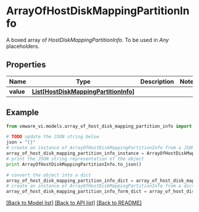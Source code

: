 # ArrayOfHostDiskMappingPartitionInfo

A boxed array of *HostDiskMappingPartitionInfo*. To be used in *Any* placeholders. 

## Properties
Name | Type | Description | Notes
------------ | ------------- | ------------- | -------------
**value** | [**List[HostDiskMappingPartitionInfo]**](HostDiskMappingPartitionInfo.md) |  | 

## Example

```python
from vmware_vi.models.array_of_host_disk_mapping_partition_info import ArrayOfHostDiskMappingPartitionInfo

# TODO update the JSON string below
json = "{}"
# create an instance of ArrayOfHostDiskMappingPartitionInfo from a JSON string
array_of_host_disk_mapping_partition_info_instance = ArrayOfHostDiskMappingPartitionInfo.from_json(json)
# print the JSON string representation of the object
print ArrayOfHostDiskMappingPartitionInfo.to_json()

# convert the object into a dict
array_of_host_disk_mapping_partition_info_dict = array_of_host_disk_mapping_partition_info_instance.to_dict()
# create an instance of ArrayOfHostDiskMappingPartitionInfo from a dict
array_of_host_disk_mapping_partition_info_form_dict = array_of_host_disk_mapping_partition_info.from_dict(array_of_host_disk_mapping_partition_info_dict)
```
[[Back to Model list]](../README.md#documentation-for-models) [[Back to API list]](../README.md#documentation-for-api-endpoints) [[Back to README]](../README.md)


